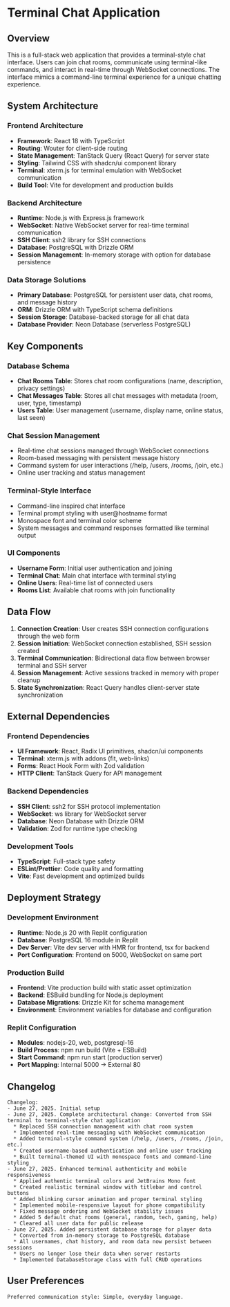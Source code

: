 # Terminal Chat Application

## Overview

This is a full-stack web application that provides a terminal-style chat interface. Users can join chat rooms, communicate using terminal-like commands, and interact in real-time through WebSocket connections. The interface mimics a command-line terminal experience for a unique chatting experience.

## System Architecture

### Frontend Architecture
- **Framework**: React 18 with TypeScript
- **Routing**: Wouter for client-side routing
- **State Management**: TanStack Query (React Query) for server state
- **Styling**: Tailwind CSS with shadcn/ui component library
- **Terminal**: xterm.js for terminal emulation with WebSocket communication
- **Build Tool**: Vite for development and production builds

### Backend Architecture
- **Runtime**: Node.js with Express.js framework
- **WebSocket**: Native WebSocket server for real-time terminal communication
- **SSH Client**: ssh2 library for SSH connections
- **Database**: PostgreSQL with Drizzle ORM
- **Session Management**: In-memory storage with option for database persistence

### Data Storage Solutions
- **Primary Database**: PostgreSQL for persistent user data, chat rooms, and message history
- **ORM**: Drizzle ORM with TypeScript schema definitions
- **Session Storage**: Database-backed storage for all chat data
- **Database Provider**: Neon Database (serverless PostgreSQL)

## Key Components

### Database Schema
- **Chat Rooms Table**: Stores chat room configurations (name, description, privacy settings)
- **Chat Messages Table**: Stores all chat messages with metadata (room, user, type, timestamp)
- **Users Table**: User management (username, display name, online status, last seen)

### Chat Session Management
- Real-time chat sessions managed through WebSocket connections
- Room-based messaging with persistent message history
- Command system for user interactions (/help, /users, /rooms, /join, etc.)
- Online user tracking and status management

### Terminal-Style Interface
- Command-line inspired chat interface
- Terminal prompt styling with user@hostname format
- Monospace font and terminal color scheme
- System messages and command responses formatted like terminal output

### UI Components
- **Username Form**: Initial user authentication and joining
- **Terminal Chat**: Main chat interface with terminal styling
- **Online Users**: Real-time list of connected users
- **Rooms List**: Available chat rooms with join functionality

## Data Flow

1. **Connection Creation**: User creates SSH connection configurations through the web form
2. **Session Initiation**: WebSocket connection established, SSH session created
3. **Terminal Communication**: Bidirectional data flow between browser terminal and SSH server
4. **Session Management**: Active sessions tracked in memory with proper cleanup
5. **State Synchronization**: React Query handles client-server state synchronization

## External Dependencies

### Frontend Dependencies
- **UI Framework**: React, Radix UI primitives, shadcn/ui components
- **Terminal**: xterm.js with addons (fit, web-links)
- **Forms**: React Hook Form with Zod validation
- **HTTP Client**: TanStack Query for API management

### Backend Dependencies
- **SSH Client**: ssh2 for SSH protocol implementation
- **WebSocket**: ws library for WebSocket server
- **Database**: Neon Database with Drizzle ORM
- **Validation**: Zod for runtime type checking

### Development Tools
- **TypeScript**: Full-stack type safety
- **ESLint/Prettier**: Code quality and formatting
- **Vite**: Fast development and optimized builds

## Deployment Strategy

### Development Environment
- **Runtime**: Node.js 20 with Replit configuration
- **Database**: PostgreSQL 16 module in Replit
- **Dev Server**: Vite dev server with HMR for frontend, tsx for backend
- **Port Configuration**: Frontend on 5000, WebSocket on same port

### Production Build
- **Frontend**: Vite production build with static asset optimization
- **Backend**: ESBuild bundling for Node.js deployment
- **Database Migrations**: Drizzle Kit for schema management
- **Environment**: Environment variables for database and configuration

### Replit Configuration
- **Modules**: nodejs-20, web, postgresql-16
- **Build Process**: npm run build (Vite + ESBuild)
- **Start Command**: npm run start (production server)
- **Port Mapping**: Internal 5000 → External 80

## Changelog
```
Changelog:
- June 27, 2025. Initial setup
- June 27, 2025. Complete architectural change: Converted from SSH terminal to terminal-style chat application
  * Replaced SSH connection management with chat room system
  * Implemented real-time messaging with WebSocket communication
  * Added terminal-style command system (/help, /users, /rooms, /join, etc.)
  * Created username-based authentication and online user tracking
  * Built terminal-themed UI with monospace fonts and command-line styling
- June 27, 2025. Enhanced terminal authenticity and mobile responsiveness
  * Applied authentic terminal colors and JetBrains Mono font
  * Created realistic terminal window with titlebar and control buttons
  * Added blinking cursor animation and proper terminal styling
  * Implemented mobile-responsive layout for phone compatibility
  * Fixed message ordering and WebSocket stability issues
  * Added 5 default chat rooms (general, random, tech, gaming, help)
  * Cleared all user data for public release
- June 27, 2025. Added persistent database storage for player data
  * Converted from in-memory storage to PostgreSQL database
  * All usernames, chat history, and room data now persist between sessions
  * Users no longer lose their data when server restarts
  * Implemented DatabaseStorage class with full CRUD operations
```

## User Preferences
```
Preferred communication style: Simple, everyday language.
```